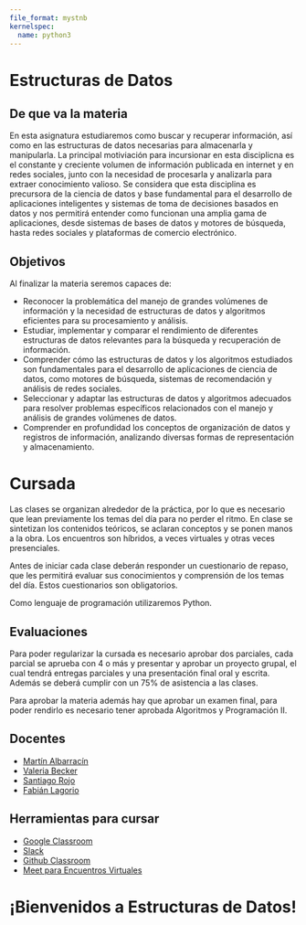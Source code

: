```yaml
---
file_format: mystnb
kernelspec:
  name: python3
---
```

# Estructuras de Datos

## De que va la materia

En esta asignatura estudiaremos como buscar y recuperar información, así como en las estructuras de datos necesarias para almacenarla y manipularla. La principal motiviación para incursionar en esta disciplicna es el constante y creciente volumen de información publicada en internet y en redes sociales, junto con la necesidad de procesarla y analizarla para extraer conocimiento valioso. Se considera que esta disciplina es precursora de la ciencia de datos y base fundamental para el desarrollo de aplicaciones inteligentes y sistemas de toma de decisiones basados en datos y nos permitirá entender como funcionan una amplia gama de aplicaciones, desde sistemas de bases de datos y motores de búsqueda, hasta redes sociales y plataformas de comercio electrónico. 

## Objetivos

Al finalizar la materia seremos capaces de:
- Reconocer la problemática del manejo de grandes volúmenes de información y la necesidad de estructuras de datos y algoritmos eficientes para su procesamiento y análisis.
- Estudiar, implementar y comparar el rendimiento de diferentes estructuras de datos relevantes para la búsqueda y recuperación de información.
- Comprender cómo las estructuras de datos y los algoritmos estudiados son fundamentales para el desarrollo de aplicaciones de ciencia de datos, como motores de búsqueda, sistemas de recomendación y análisis de redes sociales.
- Seleccionar y adaptar las estructuras de datos y algoritmos adecuados para resolver problemas específicos relacionados con el manejo y análisis de grandes volúmenes de datos.
- Comprender en profundidad los conceptos de organización de datos y registros de información, analizando diversas formas de representación y almacenamiento.

# Cursada

Las clases se organizan alrededor de la práctica, por lo que es necesario que lean previamente los temas del día para no perder el ritmo. En clase se sintetizan los contenidos teóricos, se aclaran conceptos y se ponen manos a la obra. Los encuentros son híbridos, a veces virtuales y otras veces presenciales.

Antes de iniciar cada clase deberán responder un cuestionario de repaso, que les permitirá evaluar sus conocimientos y comprensión de los temas del día. Estos cuestionarios son obligatorios.

Como lenguaje de programación utilizaremos Python.

## Evaluaciones

Para poder regularizar la cursada es necesario aprobar dos parciales, cada parcial se aprueba con 4 o más y presentar y aprobar un proyecto grupal, el cual tendrá entregas parciales y una presentación final oral y escrita. Además se deberá cumplir con un 75% de asistencia a las clases.

Para aprobar la materia además hay que aprobar un examen final, para poder rendirlo es necesario tener aprobada Algoritmos y Programación II.

## Docentes

- [Martín Albarracín](mailto:mafranzone@untref.edu.ar)
- [Valeria Becker](mailto:valeriabecker@untref.edu.ar)
- [Santiago Rojo](mailto:tiagox@gmail.com)
- [Fabián Lagorio](mailto:falago@gmail.com)

## Herramientas para cursar

- [Google Classroom](https://classroom.google.com/c/NzAwMzMxODY0NzIx)
- [Slack](https://untref-edd.slack.com/)
- [Github Classroom](https://classroom.github.com/classrooms/220222794-untref-edd-2025)
- [Meet para Encuentros Virtuales](https://meet.google.com/rzj-hjek-npx)

<h1 class="align-center">¡Bienvenidos a Estructuras de Datos!</h1>
